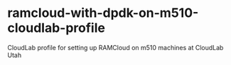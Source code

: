 # ramcloud-with-dpdk-on-m510-cloudlab-profile
CloudLab profile for setting up RAMCloud on m510 machines at CloudLab Utah
